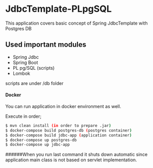# JdbcTemplate-PLpgSQL

This application covers basic concept of Spring JdbcTemplate with Postgres DB

## Used important modules
- Spring Jdbc
- Spring Boot
- PL pg/SQL (scripts)
- Lombok

scripts are under /db folder

#### Docker

You can run application in docker environment as well.

Execute in order;

```sh
$ mvn clean install (in order to prepare .jar)
$ docker-compose build postgres-db (postgres container)
$ docker-compose build jdbc-app (application container)
$ docker-compose up postgres-db
$ docker-compose up jdbc-app
```

######When you run last command it shuts down automatic since application main class is not based on servlet implementation.